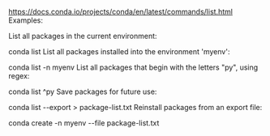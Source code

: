 https://docs.conda.io/projects/conda/en/latest/commands/list.html
Examples:

List all packages in the current environment:

conda list
List all packages installed into the environment 'myenv':

conda list -n myenv
List all packages that begin with the letters "py", using regex:

conda list ^py
Save packages for future use:

conda list --export > package-list.txt
Reinstall packages from an export file:

conda create -n myenv --file package-list.txt